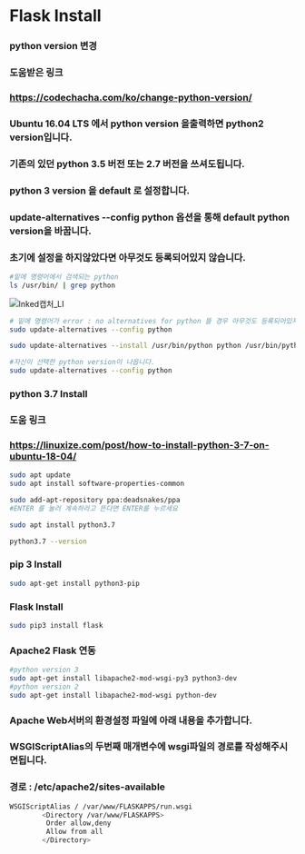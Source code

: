 # Flask Install

### python version 변경
### 도움받은 링크
### https://codechacha.com/ko/change-python-version/
### Ubuntu 16.04 LTS 에서 python version 을출력하면 python2 version입니다.
### 기존의 있던 python 3.5 버전 또는 2.7 버전을 쓰셔도됩니다.
### python 3 version 을 default 로 설정합니다.
### update-alternatives --config python 옵션을 통해 default python version을 바꿉니다.
### 초기에 설정을 하지않았다면 아무것도 등록되어있지 않습니다.
```sh
#밑에 명령어에서 검색되는 python 
ls /usr/bin/ | grep python
```
![Inked캡처_LI](https://user-images.githubusercontent.com/44472886/103400745-9d80d180-4b89-11eb-8e50-8e69f7ff427d.jpg)

```sh
# 밑에 명령어가 error : no alternatives for python 뜰 경우 아무것도 등록되어있지않음
sudo update-alternatives --config python

sudo update-alternatives --install /usr/bin/python python /usr/bin/python3.5

#자신이 선택한 python version이 나옵니다.
sudo update-alternatives --config python
```

### python 3.7 Install
### 도움 링크
### https://linuxize.com/post/how-to-install-python-3-7-on-ubuntu-18-04/

```sh
sudo apt update
sudo apt install software-properties-common

sudo add-apt-repository ppa:deadsnakes/ppa
#ENTER 를 눌러 계속하라고 뜬다면 ENTER를 누르세요

sudo apt install python3.7

python3.7 --version
```

### pip 3 Install

```sh
sudo apt-get install python3-pip
```

### Flask Install
```sh
sudo pip3 install flask
```

### Apache2 Flask 연동
```sh
#python version 3
sudo apt-get install libapache2-mod-wsgi-py3 python3-dev
#python version 2
sudo apt-get install libapache2-mod-wsgi python-dev
```
### Apache Web서버의 환경설정 파일에 아래 내용을 추가합니다.
### WSGIScriptAlias의 두번째 매개변수에 wsgi파일의 경로를 작성해주시면됩니다.
### 경로 : /etc/apache2/sites-available
```sh
WSGIScriptAlias / /var/www/FLASKAPPS/run.wsgi
        <Directory /var/www/FLASKAPPS>
         Order allow,deny
         Allow from all
        </Directory>
```


